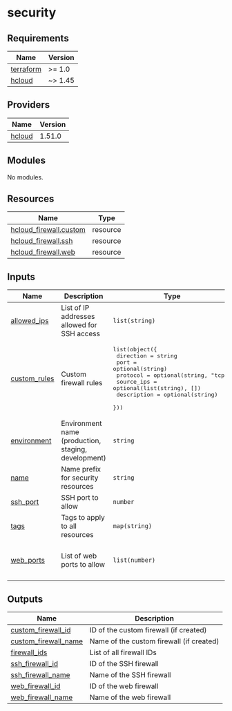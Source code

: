 # security

<!-- BEGIN_TF_DOCS -->
## Requirements

| Name | Version |
|------|---------|
| <a name="requirement_terraform"></a> [terraform](#requirement\_terraform) | >= 1.0 |
| <a name="requirement_hcloud"></a> [hcloud](#requirement\_hcloud) | ~> 1.45 |

## Providers

| Name | Version |
|------|---------|
| <a name="provider_hcloud"></a> [hcloud](#provider\_hcloud) | 1.51.0 |

## Modules

No modules.

## Resources

| Name | Type |
|------|------|
| [hcloud_firewall.custom](https://registry.terraform.io/providers/hetznercloud/hcloud/latest/docs/resources/firewall) | resource |
| [hcloud_firewall.ssh](https://registry.terraform.io/providers/hetznercloud/hcloud/latest/docs/resources/firewall) | resource |
| [hcloud_firewall.web](https://registry.terraform.io/providers/hetznercloud/hcloud/latest/docs/resources/firewall) | resource |

## Inputs

| Name | Description | Type | Default | Required |
|------|-------------|------|---------|:--------:|
| <a name="input_allowed_ips"></a> [allowed\_ips](#input\_allowed\_ips) | List of IP addresses allowed for SSH access | `list(string)` | <pre>[<br>  "0.0.0.0/0"<br>]</pre> | no |
| <a name="input_custom_rules"></a> [custom\_rules](#input\_custom\_rules) | Custom firewall rules | <pre>list(object({<br>    direction   = string<br>    port        = optional(string)<br>    protocol    = optional(string, "tcp")<br>    source_ips  = optional(list(string), [])<br>    description = optional(string)<br>  }))</pre> | `[]` | no |
| <a name="input_environment"></a> [environment](#input\_environment) | Environment name (production, staging, development) | `string` | n/a | yes |
| <a name="input_name"></a> [name](#input\_name) | Name prefix for security resources | `string` | n/a | yes |
| <a name="input_ssh_port"></a> [ssh\_port](#input\_ssh\_port) | SSH port to allow | `number` | `22` | no |
| <a name="input_tags"></a> [tags](#input\_tags) | Tags to apply to all resources | `map(string)` | `{}` | no |
| <a name="input_web_ports"></a> [web\_ports](#input\_web\_ports) | List of web ports to allow | `list(number)` | <pre>[<br>  80,<br>  443<br>]</pre> | no |

## Outputs

| Name | Description |
|------|-------------|
| <a name="output_custom_firewall_id"></a> [custom\_firewall\_id](#output\_custom\_firewall\_id) | ID of the custom firewall (if created) |
| <a name="output_custom_firewall_name"></a> [custom\_firewall\_name](#output\_custom\_firewall\_name) | Name of the custom firewall (if created) |
| <a name="output_firewall_ids"></a> [firewall\_ids](#output\_firewall\_ids) | List of all firewall IDs |
| <a name="output_ssh_firewall_id"></a> [ssh\_firewall\_id](#output\_ssh\_firewall\_id) | ID of the SSH firewall |
| <a name="output_ssh_firewall_name"></a> [ssh\_firewall\_name](#output\_ssh\_firewall\_name) | Name of the SSH firewall |
| <a name="output_web_firewall_id"></a> [web\_firewall\_id](#output\_web\_firewall\_id) | ID of the web firewall |
| <a name="output_web_firewall_name"></a> [web\_firewall\_name](#output\_web\_firewall\_name) | Name of the web firewall |
<!-- END_TF_DOCS -->
